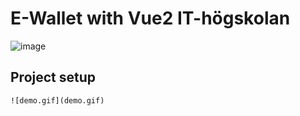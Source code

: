 # E-Wallet with Vue2 IT-högskolan

![image](https://github.com/99ru/vue-wallet/blob/master/wallet4.png)

## Project setup
```
![demo.gif](demo.gif)
